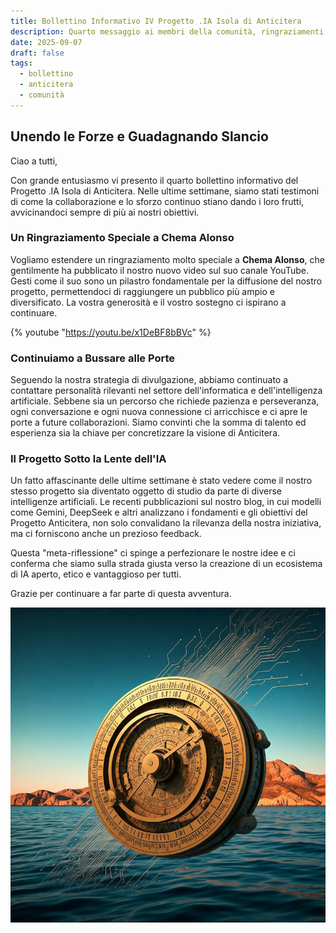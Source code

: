 ```yaml
---
title: Bollettino Informativo IV Progetto .IA Isola di Anticitera
description: Quarto messaggio ai membri della comunità, ringraziamenti e prossimi passi.
date: 2025-09-07
draft: false
tags:
  - bollettino
  - anticitera
  - comunità
---
```


## Unendo le Forze e Guadagnando Slancio

Ciao a tutti,

Con grande entusiasmo vi presento il quarto bollettino informativo del Progetto .IA Isola di Anticitera. Nelle ultime settimane, siamo stati testimoni di come la collaborazione e lo sforzo continuo stiano dando i loro frutti, avvicinandoci sempre di più ai nostri obiettivi.

### Un Ringraziamento Speciale a Chema Alonso

Vogliamo estendere un ringraziamento molto speciale a **Chema Alonso**, che gentilmente ha pubblicato il nostro nuovo video sul suo canale YouTube. Gesti come il suo sono un pilastro fondamentale per la diffusione del nostro progetto, permettendoci di raggiungere un pubblico più ampio e diversificato. La vostra generosità e il vostro sostegno ci ispirano a continuare.

{% youtube "https://youtu.be/x1DeBF8bBVc" %}

### Continuiamo a Bussare alle Porte

Seguendo la nostra strategia di divulgazione, abbiamo continuato a contattare personalità rilevanti nel settore dell'informatica e dell'intelligenza artificiale. Sebbene sia un percorso che richiede pazienza e perseveranza, ogni conversazione e ogni nuova connessione ci arricchisce e ci apre le porte a future collaborazioni. Siamo convinti che la somma di talento ed esperienza sia la chiave per concretizzare la visione di Anticitera.

### Il Progetto Sotto la Lente dell'IA

Un fatto affascinante delle ultime settimane è stato vedere come il nostro stesso progetto sia diventato oggetto di studio da parte di diverse intelligenze artificiali. Le recenti pubblicazioni sul nostro blog, in cui modelli come Gemini, DeepSeek e altri analizzano i fondamenti e gli obiettivi del Progetto Anticitera, non solo convalidano la rilevanza della nostra iniziativa, ma ci forniscono anche un prezioso feedback.

Questa "meta-riflessione" ci spinge a perfezionare le nostre idee e ci conferma che siamo sulla strada giusta verso la creazione di un ecosistema di IA aperto, etico e vantaggioso per tutti.

Grazie per continuare a far parte di questa avventura.

<a href="https://anticitera.deft.work">
  <img src="/img/AnticiteraIAoverSea.webp" alt="Una rappresentazione del meccanismo di Anticitera, attraversato da sottili fili di circuiti, che fluttua sul mare di fronte all'isola di Anticitera.">
</a>
